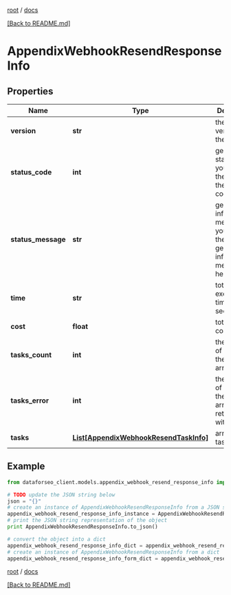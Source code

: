 [root](./../ "root") / [docs](./ "docs")

[[Back to README.md]](./../README.md "[Back to README.md]")

# AppendixWebhookResendResponseInfo

## Properties

Name | Type | Description | Notes
------------ | ------------- | ------------- | -------------
**version** | **str** | the current version of the API | [optional]
**status_code** | **int** | general status code you can find the full list of the response codes here | [optional]
**status_message** | **str** | general informational message you can find the full list of general informational messages here | [optional]
**time** | **str** | total execution time, seconds | [optional]
**cost** | **float** | total tasks cost, USD | [optional]
**tasks_count** | **int** | the number of tasks in the tasks array | [optional]
**tasks_error** | **int** | the number of tasks in the tasks array returned with an error | [optional]
**tasks** | [**List[AppendixWebhookResendTaskInfo]**](AppendixWebhookResendTaskInfo.md) | array of tasks | [optional]

## Example

```python
from dataforseo_client.models.appendix_webhook_resend_response_info import AppendixWebhookResendResponseInfo

# TODO update the JSON string below
json = "{}"
# create an instance of AppendixWebhookResendResponseInfo from a JSON string
appendix_webhook_resend_response_info_instance = AppendixWebhookResendResponseInfo.from_json(json)
# print the JSON string representation of the object
print AppendixWebhookResendResponseInfo.to_json()

# convert the object into a dict
appendix_webhook_resend_response_info_dict = appendix_webhook_resend_response_info_instance.to_dict()
# create an instance of AppendixWebhookResendResponseInfo from a dict
appendix_webhook_resend_response_info_form_dict = appendix_webhook_resend_response_info.from_dict(appendix_webhook_resend_response_info_dict)
```

  

[root](./../ "root") / [docs](./ "docs")

[[Back to README.md]](./../README.md "[Back to README.md]")